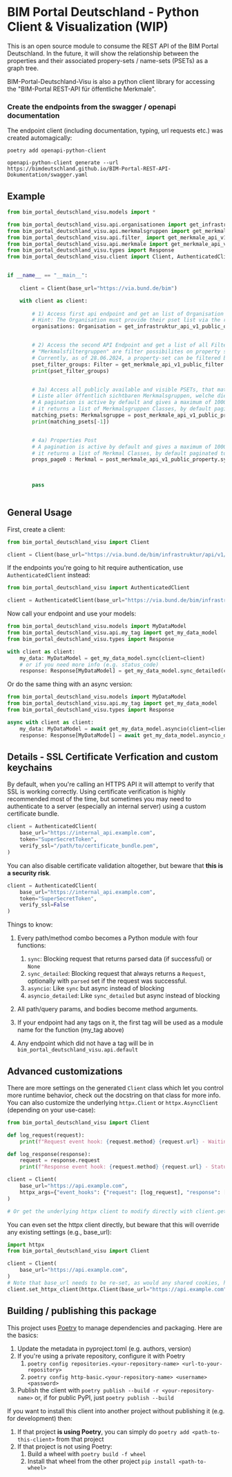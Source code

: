 # BIM Portal Deutschland - Python Client & Visualization (WIP)

This is an open source module to consume the REST API of the BIM Portal Deutschland. In the future, it will show the relationship between the properties and their associated propery-sets / name-sets (PSETs) as a graph tree.

BIM-Portal-Deutschland-Visu is also a python client library for accessing the "BIM-Portal REST-API für öffentliche Merkmale".

### Create the endpoints from the swagger / openapi documentation

The endpoint client (including documentation, typing, url requests etc.) was created automagically:

`poetry add openapi-python-client`

`openapi-python-client generate --url https://bimdeutschland.github.io/BIM-Portal-REST-API-Dokumentation/swagger.yaml`


## Example
```python
from bim_portal_deutschland_visu.models import *

from bim_portal_deutschland_visu.api.organisationen import get_infrastruktur_api_v1_public_organisation
from bim_portal_deutschland_visu.api.merkmalsgruppen import get_merkmale_api_v1_public_propertygroup_guid, post_merkmale_api_v1_public_propertygroup
from bim_portal_deutschland_visu.api.filter_ import get_merkmale_api_v1_public_filter
from bim_portal_deutschland_visu.api.merkmale import get_merkmale_api_v1_public_property_guid, post_merkmale_api_v1_public_property
from bim_portal_deutschland_visu.types import Response
from bim_portal_deutschland_visu.client import Client, AuthenticatedClient


if __name__ == "__main__":
    
    client = Client(base_url="https://via.bund.de/bim") 

    with client as client:
        
        # 1) Access first api endpoint and get an list of Organisation classes back:
        # Hint: The Organisation must provide their pset list via the rest api. This has set up explicitly by the org (?)
        organisations: Organisation = get_infrastruktur_api_v1_public_organisation.sync(client=client)        


        # 2) Access the second API Endpoint and get a list of all Filter classes back:
        # "Merkmalsfiltergruppen" are filter possibilites on property sets (PSETs)
        # Currently, as of 28.06.2024, a property-set can be filtered by follwowing Filters: "Harmoniesierte AwF", "Leistungsphasen", "LOI" or one of their subclasses e.g. "Lph 1", "'010 Bestandserfassung und -modellierung'", "LOI 400"
        pset_filter_groups: Filter = get_merkmale_api_v1_public_filter.sync(client=client)
        print(pset_filter_groups)


        # 3a) Access all publicly available and visible PSETs, that match the filter criteria
        # Liste aller öffentlich sichtbaren Merkmalsgruppen, welche die übermittelten Suchkriterien erfüllen
        # A pagination is active by default and gives a maximum of 1000 items per requests
        # it returns a list of Merkmalsgruppen Classes, by default paginated to a maximum of 1000 if not further filter criteria are applied
        matching_psets: Merkmalsgruppe = post_merkmale_api_v1_public_propertygroup.sync(client=client, body=Suchkriterium(page_number=0))
        print(matching_psets[-1])


        # 4a) Properties Post
        # A pagination is active by default and gives a maximum of 1000 items per requests
        # it returns a list of Merkmal Classes, by default paginated to a maximum of 1000 if not further filter criteria is applied
        props_page0 : Merkmal = post_merkmale_api_v1_public_property.sync(body=Suchkriterium(page_number=0), client=client)

        
        
        pass



```


## General Usage
First, create a client:

```python
from bim_portal_deutschland_visu import Client

client = Client(base_url="https://via.bund.de/bim/infrastruktur/api/v1/public")
```

If the endpoints you're going to hit require authentication, use `AuthenticatedClient` instead:

```python
from bim_portal_deutschland_visu import AuthenticatedClient

client = AuthenticatedClient(base_url="https://via.bund.de/bim/infrastruktur/api/v1/public", token="ThisApiHasNoSecretTokenYet")
```

Now call your endpoint and use your models:

```python
from bim_portal_deutschland_visu.models import MyDataModel
from bim_portal_deutschland_visu.api.my_tag import get_my_data_model
from bim_portal_deutschland_visu.types import Response

with client as client:
    my_data: MyDataModel = get_my_data_model.sync(client=client)
    # or if you need more info (e.g. status_code)
    response: Response[MyDataModel] = get_my_data_model.sync_detailed(client=client)
```

Or do the same thing with an async version:

```python
from bim_portal_deutschland_visu.models import MyDataModel
from bim_portal_deutschland_visu.api.my_tag import get_my_data_model
from bim_portal_deutschland_visu.types import Response

async with client as client:
    my_data: MyDataModel = await get_my_data_model.asyncio(client=client)
    response: Response[MyDataModel] = await get_my_data_model.asyncio_detailed(client=client)
```



## Details - SSL Certificate Verfication and custom keychains
By default, when you're calling an HTTPS API it will attempt to verify that SSL is working correctly. Using certificate verification is highly recommended most of the time, but sometimes you may need to authenticate to a server (especially an internal server) using a custom certificate bundle.

```python
client = AuthenticatedClient(
    base_url="https://internal_api.example.com", 
    token="SuperSecretToken",
    verify_ssl="/path/to/certificate_bundle.pem",
)
```

You can also disable certificate validation altogether, but beware that **this is a security risk**.

```python
client = AuthenticatedClient(
    base_url="https://internal_api.example.com", 
    token="SuperSecretToken", 
    verify_ssl=False
)
```

Things to know:
1. Every path/method combo becomes a Python module with four functions:
    1. `sync`: Blocking request that returns parsed data (if successful) or `None`
    1. `sync_detailed`: Blocking request that always returns a `Request`, optionally with `parsed` set if the request was successful.
    1. `asyncio`: Like `sync` but async instead of blocking
    1. `asyncio_detailed`: Like `sync_detailed` but async instead of blocking

1. All path/query params, and bodies become method arguments.
1. If your endpoint had any tags on it, the first tag will be used as a module name for the function (my_tag above)
1. Any endpoint which did not have a tag will be in `bim_portal_deutschland_visu.api.default`

## Advanced customizations

There are more settings on the generated `Client` class which let you control more runtime behavior, check out the docstring on that class for more info. You can also customize the underlying `httpx.Client` or `httpx.AsyncClient` (depending on your use-case):

```python
from bim_portal_deutschland_visu import Client

def log_request(request):
    print(f"Request event hook: {request.method} {request.url} - Waiting for response")

def log_response(response):
    request = response.request
    print(f"Response event hook: {request.method} {request.url} - Status {response.status_code}")

client = Client(
    base_url="https://api.example.com",
    httpx_args={"event_hooks": {"request": [log_request], "response": [log_response]}},
)

# Or get the underlying httpx client to modify directly with client.get_httpx_client() or client.get_async_httpx_client()
```

You can even set the httpx client directly, but beware that this will override any existing settings (e.g., base_url):

```python
import httpx
from bim_portal_deutschland_visu import Client

client = Client(
    base_url="https://api.example.com",
)
# Note that base_url needs to be re-set, as would any shared cookies, headers, etc.
client.set_httpx_client(httpx.Client(base_url="https://api.example.com", proxies="http://localhost:8030"))
```

## Building / publishing this package
This project uses [Poetry](https://python-poetry.org/) to manage dependencies  and packaging.  Here are the basics:
1. Update the metadata in pyproject.toml (e.g. authors, version)
1. If you're using a private repository, configure it with Poetry
    1. `poetry config repositories.<your-repository-name> <url-to-your-repository>`
    1. `poetry config http-basic.<your-repository-name> <username> <password>`
1. Publish the client with `poetry publish --build -r <your-repository-name>` or, if for public PyPI, just `poetry publish --build`

If you want to install this client into another project without publishing it (e.g. for development) then:
1. If that project **is using Poetry**, you can simply do `poetry add <path-to-this-client>` from that project
1. If that project is not using Poetry:
    1. Build a wheel with `poetry build -f wheel`
    1. Install that wheel from the other project `pip install <path-to-wheel>`


